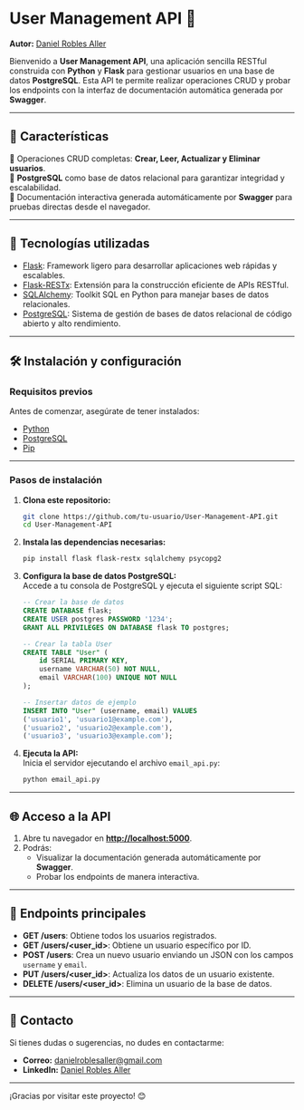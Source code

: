 # User Management API 🚀  

**Autor:** [Daniel Robles Aller](www.linkedin.com/in/danielroblesaller)  

Bienvenido a **User Management API**, una aplicación sencilla RESTful construida con **Python** y **Flask** para gestionar usuarios en una base de datos **PostgreSQL**. Esta API te permite realizar operaciones CRUD y probar los endpoints con la interfaz de documentación automática generada por **Swagger**.

---

## 🌟 Características  

🔹 Operaciones CRUD completas: **Crear, Leer, Actualizar y Eliminar usuarios**.  
🔹 **PostgreSQL** como base de datos relacional para garantizar integridad y escalabilidad.  
🔹 Documentación interactiva generada automáticamente por **Swagger** para pruebas directas desde el navegador.  

---

## 🚀 Tecnologías utilizadas  

- [Flask](https://flask.palletsprojects.com/): Framework ligero para desarrollar aplicaciones web rápidas y escalables.  
- [Flask-RESTx](https://flask-restx.readthedocs.io/): Extensión para la construcción eficiente de APIs RESTful.  
- [SQLAlchemy](https://www.sqlalchemy.org/): Toolkit SQL en Python para manejar bases de datos relacionales.  
- [PostgreSQL](https://www.postgresql.org/): Sistema de gestión de bases de datos relacional de código abierto y alto rendimiento.  

---

## 🛠️ Instalación y configuración  

### **Requisitos previos**  

Antes de comenzar, asegúrate de tener instalados:  

- [Python](https://www.python.org/downloads/)  
- [PostgreSQL](https://www.postgresql.org/download/)  
- [Pip](https://pip.pypa.io/en/stable/)  

---

### **Pasos de instalación**  

1. **Clona este repositorio:**  
   ```bash
   git clone https://github.com/tu-usuario/User-Management-API.git  
   cd User-Management-API
   ```

2. **Instala las dependencias necesarias:**  
   ```bash
   pip install flask flask-restx sqlalchemy psycopg2
   ```

3. **Configura la base de datos PostgreSQL:**  
   Accede a tu consola de PostgreSQL y ejecuta el siguiente script SQL:  
   ```sql
   -- Crear la base de datos  
   CREATE DATABASE flask;  
   CREATE USER postgres PASSWORD '1234';  
   GRANT ALL PRIVILEGES ON DATABASE flask TO postgres;  

   -- Crear la tabla User  
   CREATE TABLE "User" (
       id SERIAL PRIMARY KEY,
       username VARCHAR(50) NOT NULL,
       email VARCHAR(100) UNIQUE NOT NULL
   );

   -- Insertar datos de ejemplo  
   INSERT INTO "User" (username, email) VALUES
   ('usuario1', 'usuario1@example.com'),
   ('usuario2', 'usuario2@example.com'),
   ('usuario3', 'usuario3@example.com');
   ```

4. **Ejecuta la API:**  
   Inicia el servidor ejecutando el archivo `email_api.py`:  
   ```bash
   python email_api.py
   ```

---

## 🌐 Acceso a la API  

1. Abre tu navegador en **[http://localhost:5000](http://localhost:5000)**.  
2. Podrás:  
   - Visualizar la documentación generada automáticamente por **Swagger**.  
   - Probar los endpoints de manera interactiva.  

---

## 📌 Endpoints principales  

- **GET /users**: Obtiene todos los usuarios registrados.  
- **GET /users/<user_id>**: Obtiene un usuario específico por ID.  
- **POST /users**: Crea un nuevo usuario enviando un JSON con los campos `username` y `email`.  
- **PUT /users/<user_id>**: Actualiza los datos de un usuario existente.  
- **DELETE /users/<user_id>**: Elimina un usuario de la base de datos.  

---

## 📧 Contacto  

Si tienes dudas o sugerencias, no dudes en contactarme:  

- **Correo:** [danielroblesaller@gmail.com](danielroblesaller@gmail.com)  
- **LinkedIn:** [Daniel Robles Aller](www.linkedin.com/in/danielroblesaller)  

--- 

¡Gracias por visitar este proyecto! 😊
```
